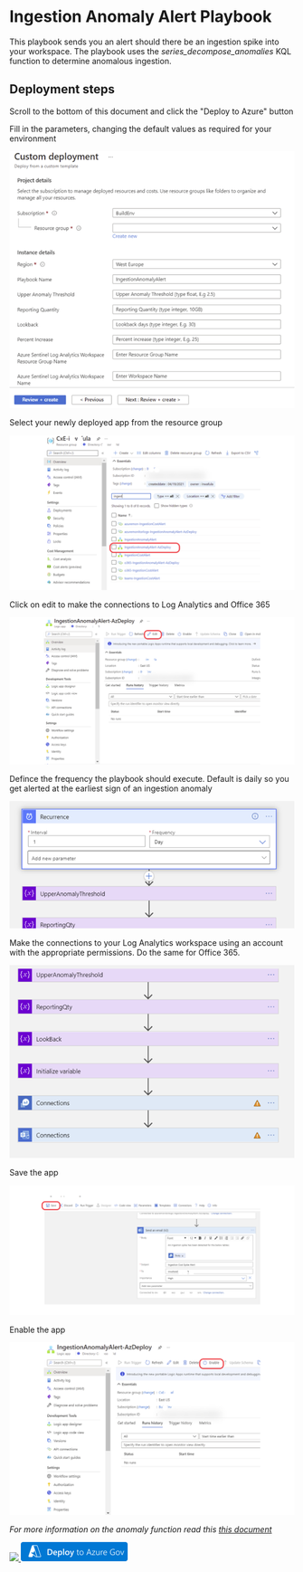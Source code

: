 # Ingestion Anomaly Alert Playbook

This playbook sends you an alert should there be an ingestion spike into your workspace. The playbook uses the <em>series_decompose_anomalies</em> KQL function to determine anomalous ingestion.

## Deployment steps

Scroll to the bottom of this document and click the "Deploy to Azure" button




Fill in the parameters, changing the default values as required for your environment

![02-parameters](../Send-IngestionCostAnomalyAlert/images/02-parameters.png)

Select your newly deployed app from the resource group

![03-selectapp](../Send-IngestionCostAnomalyAlert/images/03-selectapp.png)

Click on edit to make the connections to Log Analytics and Office 365

![04-editapp](../Send-IngestionCostAnomalyAlert/images/04-editapp.png)

Defince the frequency the playbook should execute. Default is daily so you get alerted at the earliest sign of an ingestion anomaly

![05-recurrence](../Send-IngestionCostAnomalyAlert/images/05-recurrence.png)

Make the connections to your Log Analytics workspace using an account with the appropriate permissions. Do the same for Office 365.

![06-connections](../Send-IngestionCostAnomalyAlert/images/06-connections.png)

Save the app

![07-saveapp](../Send-IngestionCostAnomalyAlert/images/07-saveapp.png)

Enable the app

![08-enableapp](../Send-IngestionCostAnomalyAlert/images/08-enableapp.png)


<em> For more information on the anomaly function read this [this document](https://docs.microsoft.com/azure/data-explorer/kusto/query/series-decompose-anomaliesfunction)</em>


<a href="https://portal.azure.com/#create/Microsoft.Template/uri/https%3A%2F%2Fraw.githubusercontent.com%2FAzure%2FAzure-Sentinel%2Fmaster%2FPlaybooks%2FSend-IngestionCostAnomalyAlert%2Fazuredeploy.json" target="_blank">
    <img src="https://aka.ms/deploytoazurebutton"/>
</a>
<a href="https://portal.azure.us/#create/Microsoft.Template/uri/https%3A%2F%2Fraw.githubusercontent.com%2FAzure%2FAzure-Sentinel%2Fmaster%2FPlaybooks%2Send-IngestionCostAnomalyAlert%2Fazuredeploy.json" target="_blank">
<img src="https://raw.githubusercontent.com/Azure/azure-quickstart-templates/master/1-CONTRIBUTION-GUIDE/images/deploytoazuregov.png"/>
</a>



